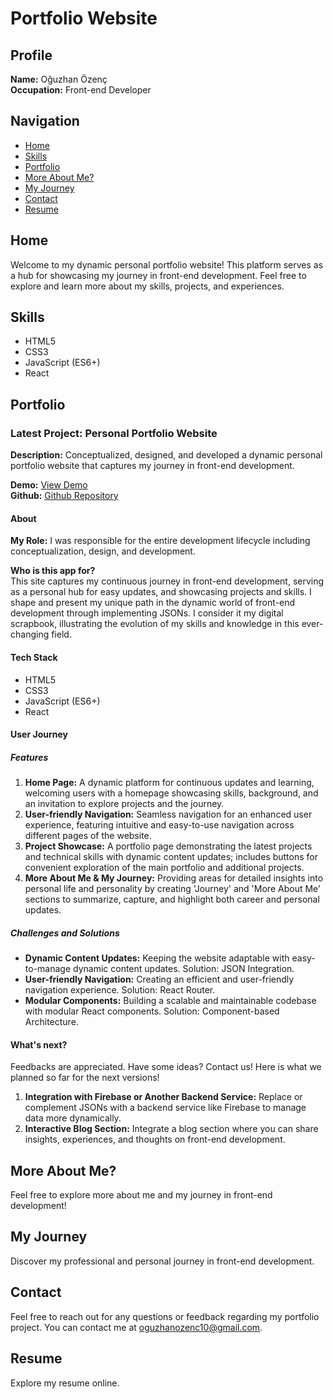 # Portfolio Website

## Profile
**Name:** Oğuzhan Özenç  
**Occupation:** Front-end Developer

## Navigation
- [Home](#home)
- [Skills](#skills)
- [Portfolio](#portfolio)
- [More About Me?](#more-about-me)
- [My Journey](#my-journey)
- [Contact](#contact)
- [Resume](#resume)

## Home <a name="home"></a>
Welcome to my dynamic personal portfolio website! This platform serves as a hub for showcasing my journey in front-end development. Feel free to explore and learn more about my skills, projects, and experiences.

## Skills <a name="skills"></a>
- HTML5
- CSS3
- JavaScript (ES6+)
- React

## Portfolio <a name="portfolio"></a>
### Latest Project: Personal Portfolio Website
**Description:** Conceptualized, designed, and developed a dynamic personal portfolio website that captures my journey in front-end development.

**Demo:** [View Demo](#)  
**Github:** [Github Repository](#)

#### About
**My Role:** I was responsible for the entire development lifecycle including conceptualization, design, and development.

**Who is this app for?**  
This site captures my continuous journey in front-end development, serving as a personal hub for easy updates, and showcasing projects and skills. I shape and present my unique path in the dynamic world of front-end development through implementing JSONs. I consider it my digital scrapbook, illustrating the evolution of my skills and knowledge in this ever-changing field.

#### Tech Stack
- HTML5
- CSS3
- JavaScript (ES6+)
- React

#### User Journey
##### Features
1. **Home Page:** A dynamic platform for continuous updates and learning, welcoming users with a homepage showcasing skills, background, and an invitation to explore projects and the journey.
2. **User-friendly Navigation:** Seamless navigation for an enhanced user experience, featuring intuitive and easy-to-use navigation across different pages of the website.
3. **Project Showcase:** A portfolio page demonstrating the latest projects and technical skills with dynamic content updates; includes buttons for convenient exploration of the main portfolio and additional projects.
4. **More About Me & My Journey:** Providing areas for detailed insights into personal life and personality by creating 'Journey' and 'More About Me' sections to summarize, capture, and highlight both career and personal updates.

##### Challenges and Solutions
- **Dynamic Content Updates:** Keeping the website adaptable with easy-to-manage dynamic content updates. Solution: JSON Integration.
- **User-friendly Navigation:** Creating an efficient and user-friendly navigation experience. Solution: React Router.
- **Modular Components:** Building a scalable and maintainable codebase with modular React components. Solution: Component-based Architecture.

#### What's next?
Feedbacks are appreciated. Have some ideas? Contact us! Here is what we planned so far for the next versions!
1. **Integration with Firebase or Another Backend Service:** Replace or complement JSONs with a backend service like Firebase to manage data more dynamically.
2. **Interactive Blog Section:** Integrate a blog section where you can share insights, experiences, and thoughts on front-end development.

## More About Me? <a name="more-about-me"></a>
Feel free to explore more about me and my journey in front-end development!

## My Journey <a name="my-journey"></a>
Discover my professional and personal journey in front-end development.

## Contact <a name="contact"></a>
Feel free to reach out for any questions or feedback regarding my portfolio project. You can contact me at [oguzhanozenc10@gmail.com](mailto:oguzhanozenc10@gmail.com).

## Resume <a name="resume"></a>
Explore my resume online.
